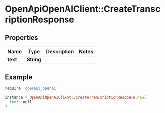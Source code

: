 # OpenApiOpenAIClient::CreateTranscriptionResponse

## Properties

| Name | Type | Description | Notes |
| ---- | ---- | ----------- | ----- |
| **text** | **String** |  |  |

## Example

```ruby
require 'openapi_openai'

instance = OpenApiOpenAIClient::CreateTranscriptionResponse.new(
  text: null
)
```

